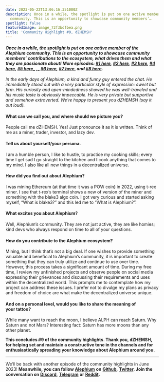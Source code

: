 ```yaml
---
date: 2023-05-22T13:06:16.351000Z
description: Once in a while, the spotlight is put on one active member of the Alephium
  community. This is an opportunity to showcase community members’…
spotlight: false
featuredImage: image_72f3bdfbea.png
title: 'Community Highlight #9, dZHEMSH'
---
```


#### _Once in a while, the spotlight is put on one active member of the Alephium community. This is an opportunity to showcase community members’ contributions to the ecosystem, what drives them and what they are passionate about! More episodes:_ <a href="https://medium.com/@alephium/community-highlight-wilhelm-k%C3%A4llstr%C3%B6m-aka-oracleuggla-81d3938c5692" class="markup--anchor markup--h4-anchor" data-href="https://medium.com/@alephium/community-highlight-wilhelm-k%C3%A4llstr%C3%B6m-aka-oracleuggla-81d3938c5692" target="_blank"><em>#1 here</em></a>_,_ <a href="https://medium.com/@alephium/community-highlight-cgi-bin-c102cc106f19" class="markup--anchor markup--h4-anchor" data-href="https://medium.com/@alephium/community-highlight-cgi-bin-c102cc106f19" target="_blank"><em>#2 here</em></a>_,_ <a href="https://medium.com/@alephium/community-highlight-3-digdug-48a7ec868504" class="markup--anchor markup--h4-anchor" data-href="https://medium.com/@alephium/community-highlight-3-digdug-48a7ec868504" target="_blank"><em>#3 here</em></a>_,_ <a href="https://medium.com/@alephium/community-highlight-4-montail-e24fd88882a0" class="markup--anchor markup--h4-anchor" data-href="https://medium.com/@alephium/community-highlight-4-montail-e24fd88882a0" target="_blank"><em>#4 here</em></a>_,_ <a href="https://medium.com/@alephium/community-highlight-5-txn-71c4fd76ffe8" class="markup--anchor markup--h4-anchor" data-href="https://medium.com/@alephium/community-highlight-5-txn-71c4fd76ffe8" target="_blank"><em>#5 here</em></a>_ ,_ <a href="https://medium.com/@alephium/community-highlight-6-waldi-zkit-beats-37af1f6df3b8" class="markup--anchor markup--h4-anchor" data-href="https://medium.com/@alephium/community-highlight-6-waldi-zkit-beats-37af1f6df3b8" target="_blank"><em>#6 here</em></a>_,_ <a href="https://medium.com/@alephium/community-highlight-7-oheka-13d8b4ae025e" class="markup--anchor markup--h4-anchor" data-href="https://medium.com/@alephium/community-highlight-7-oheka-13d8b4ae025e" target="_blank"><em>#7 here</em></a>, _and_ <a href="https://medium.com/@alephium/community-highlight-8-jorge-438510785041" class="markup--anchor markup--h4-anchor" data-href="https://medium.com/@alephium/community-highlight-8-jorge-438510785041" target="_blank"><em>#8 here</em></a>_._

_In the early days of Alephium, a kind and funny guy entered the chat. He immediately stood out with a very particular style of expression: sweet but firm. His curiosity and open-mindedness showed he was well-traveled and his music taste is obviously impeccable. He is very private but supportive and somehow extroverted. We’re happy to present you dZHEMSH (say it out loud)._

#### What can we call you, and where should we picture you?

People call me dZHEMSH. Yes! Just pronounce it as it is written. Think of me as a miner, trader, investor, and lazy dev.

#### Tell us about yourself/your persona.

I am a humble person, I like to hustle, to practice my cooking skills; every time I get sad I go straight to the kitchen and I cook anything that comes to my mind. I also like all new things in a decentralized universe.

#### How did you find out about Alephium?

I was mining Ethereum (at that time it was a POW coin) in 2022, using t-rex miner. I see that t-rex’s terminal shows a new of version of the miner and something with the blake3 algo coin. I got very curious and started asking myself, “What is blake3?” and this led me to “What is Alephium?”.

#### What excites you about Alephium?

Well, Alephium’s community. They are not just active, they are like homies; kind devs who always respond on time to all of your questions.

#### How do you contribute to the Alephium ecosystem?

Mining, but I think that’s not a big deal. If one wishes to provide something valuable and beneficial to Alephium’s community, it is important to create something that they can truly utilize and continue to use over time. However, this process takes a significant amount of time. During my free time, I review my unfinished projects and observe people on social media expressing their grievances and discussing their requirements and uses within the decentralized world. This prompts me to contemplate how my project can address these issues. I prefer not to divulge my plans as privacy and freedom of choice are what make the decentralized universe unique.

#### And on a personal level, would you like to share the meaning of your tattoo?

While many want to reach the moon, I believe ALPH can reach Saturn. Why Saturn and not Mars? Interesting fact: Saturn has more moons than any other planet.

**This concludes \#9 of the community highlights. Thank you, dZHEMSH, for helping set and maintain a constructive tone in the channels and for enthusiastically spreading your knowledge about Alephium around you.**

---

We’ll be back with another episode of the community highlights in June 2023! **Meanwhile, you can follow** <a href="https://alephium.org" class="markup--anchor markup--p-anchor" data-href="https://alephium.org" rel="noopener" target="_blank"><strong>Alephium</strong></a> **on** <a href="https://github.com/alephium/" class="markup--anchor markup--p-anchor" data-href="https://github.com/alephium/" rel="noopener" target="_blank"><strong>Github</strong></a>**,** <a href="https://twitter.com/alephium" class="markup--anchor markup--p-anchor" data-href="https://twitter.com/alephium" rel="noopener" target="_blank"><strong>Twitter</strong></a>**. Join the conversation on** <a href="https://alephium.org/discord" class="markup--anchor markup--p-anchor" data-href="https://alephium.org/discord" rel="noopener" target="_blank"><strong>Discord</strong></a>**,** <a href="https://t.me/alephiumgroup" class="markup--anchor markup--p-anchor" data-href="https://t.me/alephiumgroup" rel="noopener" target="_blank"><strong>Telegram</strong></a> **or** <a href="https://www.reddit.com/r/alephium" class="markup--anchor markup--p-anchor" data-href="https://www.reddit.com/r/alephium" rel="noopener" target="_blank"><strong>Reddit</strong></a>**.**
